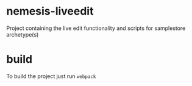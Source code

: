 # nemesis-liveedit
Project containing the live edit functionality and scripts for samplestore archetype(s)

# build
To build the project just run `webpack`

